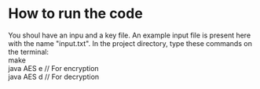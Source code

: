 # How to run the code
You shoul have an inpu and a key file. An example input file is present here with the name "input.txt". 
In the project directory, type these commands on the terminal:<br>
make<br>
java AES e <keyFile> <inputFile> // For encryption<br>
java AES d <keyFile> <inputFile> // For decryption
